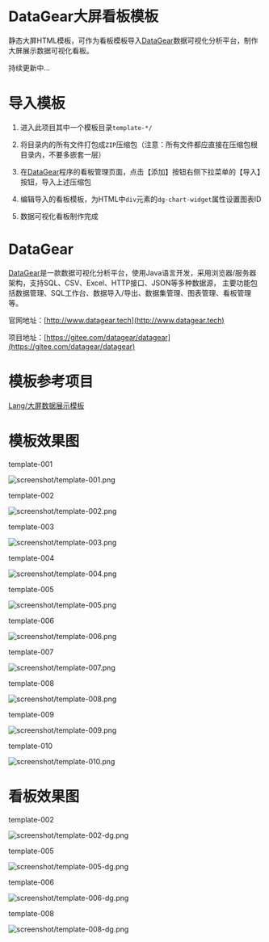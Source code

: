 # DataGear大屏看板模板

静态大屏HTML模板，可作为看板模板导入[DataGear](http://www.datagear.tech)数据可视化分析平台，制作大屏展示数据可视化看板。

持续更新中...

# 导入模板

1. 进入此项目其中一个模板目录`template-*/`

2. 将目录内的所有文件打包成`ZIP`压缩包（注意：所有文件都应直接在压缩包根目录内，不要多嵌套一层）

3. 在[DataGear](http://www.datagear.tech)程序的看板管理页面，点击【添加】按钮右侧下拉菜单的【导入】按钮，导入上述压缩包

4. 编辑导入的看板模板，为HTML中`div`元素的`dg-chart-widget`属性设置图表ID

5. 数据可视化看板制作完成

# DataGear

[DataGear](http://www.datagear.tech)是一款数据可视化分析平台，使用Java语言开发，采用浏览器/服务器架构，支持SQL、CSV、Excel、HTTP接口、JSON等多种数据源，
主要功能包括数据管理、SQL工作台、数据导入/导出、数据集管理、图表管理、看板管理等。

官网地址：[http://www.datagear.tech](http://www.datagear.tech)

项目地址：[https://gitee.com/datagear/datagear](https://gitee.com/datagear/datagear)

# 模板参考项目

[Lang/大屏数据展示模板](https://gitee.com/lvyeyou/DaShuJuZhiDaPingZhanShi)

# 模板效果图

template-001

![screenshot/template-001.png](screenshot/template-001.png)

template-002

![screenshot/template-002.png](screenshot/template-002.png)

template-003

![screenshot/template-003.png](screenshot/template-003.png)

template-004

![screenshot/template-004.png](screenshot/template-004.png)

template-005

![screenshot/template-005.png](screenshot/template-005.png)

template-006

![screenshot/template-006.png](screenshot/template-006.png)

template-007

![screenshot/template-007.png](screenshot/template-007.png)

template-008

![screenshot/template-008.png](screenshot/template-008.png)

template-009

![screenshot/template-009.png](screenshot/template-009.png)

template-010

![screenshot/template-010.png](screenshot/template-010.png)

# 看板效果图

template-002

![screenshot/template-002-dg.png](screenshot/template-002-dg.png)

template-005

![screenshot/template-005-dg.png](screenshot/template-005-dg.png)

template-006

![screenshot/template-006-dg.png](screenshot/template-006-dg.png)

template-008

![screenshot/template-008-dg.png](screenshot/template-008-dg.png)
